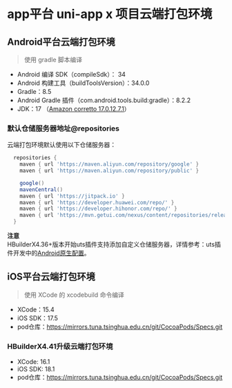 # app平台 uni-app x 项目云端打包环境  

## Android平台云端打包环境  

> 使用 gradle 脚本编译  

- Android 编译 SDK（compileSdk）： 34  
- Android 构建工具（buildToolsVersion）：34.0.0  
- Gradle：8.5  
- Android Gradle 插件（com.android.tools.build:gradle）：8.2.2  
- JDK：17 （[Amazon corretto 17.0.12.7.1](https://docs.aws.amazon.com/corretto/latest/corretto-17-ug/what-is-corretto-17.html)）  

### 默认仓储服务器地址@repositories  
云端打包环境默认使用以下仓储服务器：  
```groovy
  repositories {
    maven { url 'https://maven.aliyun.com/repository/google' }
    maven { url 'https://maven.aliyun.com/repository/public' }

    google()
    mavenCentral()
    maven { url 'https://jitpack.io' }
    maven { url 'https://developer.huawei.com/repo/' }
    maven { url 'https://developer.hihonor.com/repo/' }
    maven { url 'https://mvn.getui.com/nexus/content/repositories/releases/' }
  }

```

**注意**  
HBuilderX4.36+版本开始uts插件支持添加自定义仓储服务器，详情参考：uts插件开发中的[Android原生配置](../plugin/uts-plugin.md#androidconfigjson)。  


## iOS平台云端打包环境  

> 使用 XCode 的 xcodebuild 命令编译  

- XCode：15.4  
- iOS SDK：17.5  
- pod仓库：https://mirrors.tuna.tsinghua.edu.cn/git/CocoaPods/Specs.git

### HBuilderX4.41升级云端打包环境
- XCode: 16.1  
- iOS SDK: 18.1  
- pod仓库：https://mirrors.tuna.tsinghua.edu.cn/git/CocoaPods/Specs.git  
